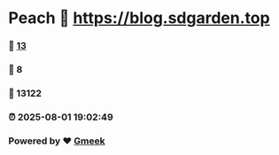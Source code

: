 # Peach :link: https://blog.sdgarden.top 
### :page_facing_up: [13](https://blog.sdgarden.top/tag.html) 
### :speech_balloon: 8 
### :hibiscus: 13122 
### :alarm_clock: 2025-08-01 19:02:49 
### Powered by :heart: [Gmeek](https://github.com/Meekdai/Gmeek)
